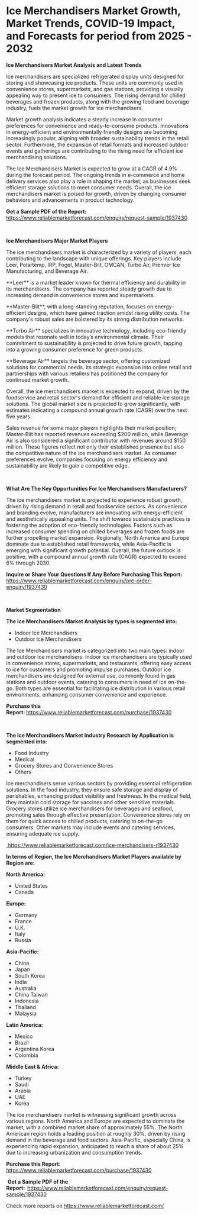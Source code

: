 <p><h1>Ice Merchandisers Market Growth, Market Trends, COVID-19 Impact, and Forecasts for period from 2025 - 2032</h1></p><p><strong>Ice Merchandisers Market Analysis and Latest Trends</strong></p>
<p><p>Ice merchandisers are specialized refrigerated display units designed for storing and showcasing ice products. These units are commonly used in convenience stores, supermarkets, and gas stations, providing a visually appealing way to present ice to consumers. The rising demand for chilled beverages and frozen products, along with the growing food and beverage industry, fuels the market growth for ice merchandisers.</p><p>Market growth analysis indicates a steady increase in consumer preferences for convenience and ready-to-consume products. Innovations in energy-efficient and environmentally friendly designs are becoming increasingly popular, aligning with broader sustainability trends in the retail sector. Furthermore, the expansion of retail formats and increased outdoor events and gatherings are contributing to the rising need for efficient ice merchandising solutions.</p><p>The Ice Merchandisers Market is expected to grow at a CAGR of 4.9% during the forecast period. The ongoing trends in e-commerce and home delivery services also play a role in shaping the market, as businesses seek efficient storage solutions to meet consumer needs. Overall, the ice merchandisers market is poised for growth, driven by changing consumer behaviors and advancements in product technology.</p></p>
<p><strong>Get a Sample PDF of the Report:&nbsp;</strong> <a href="https://www.reliablemarketforecast.com/enquiry/request-sample/1937430?utm_campaign=2754&utm_medium=2&utm_source=Github&utm_content=ia&utm_term=23022025&utm_id=ice-merchandisers">https://www.reliablemarketforecast.com/enquiry/request-sample/1937430</a></p>
<p>&nbsp;</p>
<p><strong>Ice Merchandisers Major Market Players</strong></p>
<p><p>The ice merchandisers market is characterized by a variety of players, each contributing to the landscape with unique offerings. Key players include Leer, Polartemp, IRP, Fogel, Master-Bilt, OMCAN, Turbo Air, Premier Ice Manufacturing, and Beverage Air. </p><p>**Leer** is a market leader known for thermal efficiency and durability in its merchandisers. The company has reported steady growth due to increasing demand in convenience stores and supermarkets. </p><p>**Master-Bilt**, with a long-standing reputation, focuses on energy-efficient designs, which have gained traction amidst rising utility costs. The company's robust sales are bolstered by its strong distribution networks.</p><p>**Turbo Air** specializes in innovative technology, including eco-friendly models that resonate well in today’s environmental climate. Their commitment to sustainability is projected to drive future growth, tapping into a growing consumer preference for green products.</p><p>**Beverage Air** targets the beverage sector, offering customized solutions for commercial needs. Its strategic expansion into online retail and partnerships with various retailers has positioned the company for continued market growth.</p><p>Overall, the ice merchandisers market is expected to expand, driven by the foodservice and retail sector's demand for efficient and reliable ice storage solutions. The global market size is projected to grow significantly, with estimates indicating a compound annual growth rate (CAGR) over the next five years.</p><p>Sales revenue for some major players highlights their market position; Master-Bilt has reported revenues exceeding $200 million, while Beverage Air is also considered a significant contributor with revenues around $150 million. These figures reflect not only their established presence but also the competitive nature of the ice merchandisers market. As consumer preferences evolve, companies focusing on energy efficiency and sustainability are likely to gain a competitive edge.</p></p>
<p>&nbsp;</p>
<p><strong>What Are The Key Opportunities For Ice Merchandisers Manufacturers?</strong></p>
<p><p>The ice merchandisers market is projected to experience robust growth, driven by rising demand in retail and foodservice sectors. As convenience and branding evolve, manufacturers are innovating with energy-efficient and aesthetically appealing units. The shift towards sustainable practices is fostering the adoption of eco-friendly technologies. Factors such as increased consumer spending on chilled beverages and frozen foods are further propelling market expansion. Regionally, North America and Europe dominate due to established retail frameworks, while Asia-Pacific is emerging with significant growth potential. Overall, the future outlook is positive, with a compound annual growth rate (CAGR) expected to exceed 6% through 2030.</p></p>
<p><strong>Inquire or Share Your Questions If Any Before Purchasing This Report:</strong> <a href="https://www.reliablemarketforecast.com/enquiry/pre-order-enquiry/1937430?utm_campaign=2754&utm_medium=2&utm_source=Github&utm_content=ia&utm_term=23022025&utm_id=ice-merchandisers">https://www.reliablemarketforecast.com/enquiry/pre-order-enquiry/1937430</a></p>
<p>&nbsp;</p>
<p><strong>Market Segmentation</strong></p>
<p><strong>The Ice Merchandisers Market Analysis by types is segmented into:</strong></p>
<p><ul><li>Indoor Ice Merchandisers</li><li>Outdoor Ice Merchandisers</li></ul></p>
<p><p>The Ice Merchandisers market is categorized into two main types: indoor and outdoor ice merchandisers. Indoor ice merchandisers are typically used in convenience stores, supermarkets, and restaurants, offering easy access to ice for customers and promoting impulse purchases. Outdoor ice merchandisers are designed for external use, commonly found in gas stations and outdoor events, catering to consumers in need of ice on-the-go. Both types are essential for facilitating ice distribution in various retail environments, enhancing consumer convenience and experience.</p></p>
<p><strong>Purchase this Report:&nbsp;</strong><a href="https://www.reliablemarketforecast.com/purchase/1937430?utm_campaign=2754&utm_medium=2&utm_source=Github&utm_content=ia&utm_term=23022025&utm_id=ice-merchandisers">https://www.reliablemarketforecast.com/purchase/1937430</a></p>
<p>&nbsp;</p>
<p><strong>The Ice Merchandisers Market Industry Research by Application is segmented into:</strong></p>
<p><ul><li>Food Industry</li><li>Medical</li><li>Grocery Stores and Convenience Stores</li><li>Others</li></ul></p>
<p><p>Ice merchandisers serve various sectors by providing essential refrigeration solutions. In the food industry, they ensure safe storage and display of perishables, enhancing product visibility and freshness. In the medical field, they maintain cold storage for vaccines and other sensitive materials. Grocery stores utilize ice merchandisers for beverages and seafood, promoting sales through effective presentation. Convenience stores rely on them for quick access to chilled products, catering to on-the-go consumers. Other markets may include events and catering services, ensuring adequate ice supply.</p></p>
<p><a href="https://www.reliablemarketforecast.com/ice-merchandisers-r1937430?utm_campaign=2754&utm_medium=2&utm_source=Github&utm_content=ia&utm_term=23022025&utm_id=ice-merchandisers">&nbsp;https://www.reliablemarketforecast.com/ice-merchandisers-r1937430</a></p>
<p><strong>In terms of Region, the Ice Merchandisers Market Players available by Region are:</strong></p>
<p>
    <p> <strong> North America: </strong>
        <ul>
            <li>United States</li>
            <li>Canada</li>
        </ul>
        </p> 
    <p> <strong> Europe: </strong>
        <ul>
            <li>Germany</li>
            <li>France</li>
            <li>U.K.</li>
            <li>Italy</li>
            <li>Russia</li>
        </ul>
        </p> 
    <p> <strong> Asia-Pacific: </strong>
        <ul>
            <li>China</li>
            <li>Japan</li>
            <li>South Korea</li>
            <li>India</li>
            <li>Australia</li>
            <li>China Taiwan</li>
            <li>Indonesia</li>
            <li>Thailand</li>
            <li>Malaysia</li>
        </ul>
        </p> 
    <p> <strong> Latin America: </strong>
        <ul>
            <li>Mexico</li>
            <li>Brazil</li>
            <li>Argentina Korea</li>
            <li>Colombia</li>
        </ul>
        </p> 
    <p> <strong> Middle East & Africa: </strong>
        <ul>
            <li>Turkey</li>
            <li>Saudi</li>
            <li>Arabia</li>
            <li>UAE</li>
            <li>Korea</li>
        </ul>
    </p>
    </p>
<p><p>The ice merchandisers market is witnessing significant growth across various regions. North America and Europe are expected to dominate the market, with a combined market share of approximately 55%. The North American region holds a leading position at roughly 30%, driven by rising demand in the beverage and food sectors. Asia-Pacific, especially China, is experiencing rapid expansion, anticipated to reach a share of about 25% due to increasing urbanization and consumption trends.</p></p>
<p><strong>Purchase this Report: </strong><a href="https://www.reliablemarketforecast.com/purchase/1937430?utm_campaign=2754&utm_medium=2&utm_source=Github&utm_content=ia&utm_term=23022025&utm_id=ice-merchandisers">https://www.reliablemarketforecast.com/purchase/1937430</a></p>
<p>&nbsp;<strong>Get a Sample PDF of the Report:&nbsp;&nbsp;</strong><a href="https://www.reliablemarketforecast.com/enquiry/request-sample/1937430?utm_campaign=2754&utm_medium=2&utm_source=Github&utm_content=ia&utm_term=23022025&utm_id=ice-merchandisers">https://www.reliablemarketforecast.com/enquiry/request-sample/1937430</a></p>
<p><strong></strong></p>
<p>Check more reports on <a href="https://www.reliablemarketforecast.com/?utm_campaign=2754&utm_medium=2&utm_source=Github&utm_content=ia&utm_term=23022025&utm_id=ice-merchandisers">https://www.reliablemarketforecast.com/</a></p>
